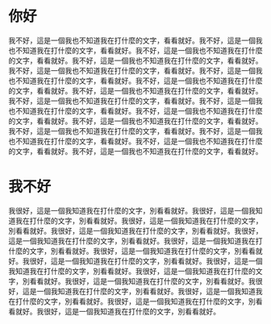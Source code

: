 # 你好

我不好，這是一個我也不知道我在打什麼的文字，看看就好。我不好，這是一個我也不知道我在打什麼的文字，看看就好。我不好，這是一個我也不知道我在打什麼的文字，看看就好。我不好，這是一個我也不知道我在打什麼的文字，看看就好。我不好，這是一個我也不知道我在打什麼的文字，看看就好。我不好，這是一個我也不知道我在打什麼的文字，看看就好。我不好，這是一個我也不知道我在打什麼的文字，看看就好。我不好，這是一個我也不知道我在打什麼的文字，看看就好。我不好，這是一個我也不知道我在打什麼的文字，看看就好。我不好，這是一個我也不知道我在打什麼的文字，看看就好。我不好，這是一個我也不知道我在打什麼的文字，看看就好。我不好，這是一個我也不知道我在打什麼的文字，看看就好。我不好，這是一個我也不知道我在打什麼的文字，看看就好。我不好，這是一個我也不知道我在打什麼的文字，看看就好。我不好，這是一個我也不知道我在打什麼的文字，看看就好。我不好，這是一個我也不知道我在打什麼的文字，看看就好。

# 我不好

我很好，這是一個我知道我在打什麼的文字，別看看就好。我很好，這是一個我知道我在打什麼的文字，別看看就好。我很好，這是一個我知道我在打什麼的文字，別看看就好。我很好，這是一個我知道我在打什麼的文字，別看看就好。我很好，這是一個我知道我在打什麼的文字，別看看就好。我很好，這是一個我知道我在打什麼的文字，別看看就好。我很好，這是一個我知道我在打什麼的文字，別看看就好。我很好，這是一個我知道我在打什麼的文字，別看看就好。我很好，這是一個我知道我在打什麼的文字，別看看就好。我很好，這是一個我知道我在打什麼的文字，別看看就好。我很好，這是一個我知道我在打什麼的文字，別看看就好。我很好，這是一個我知道我在打什麼的文字，別看看就好。我很好，這是一個我知道我在打什麼的文字，別看看就好。我很好，這是一個我知道我在打什麼的文字，別看看就好。我很好，這是一個我知道我在打什麼的文字，別看看就好。
